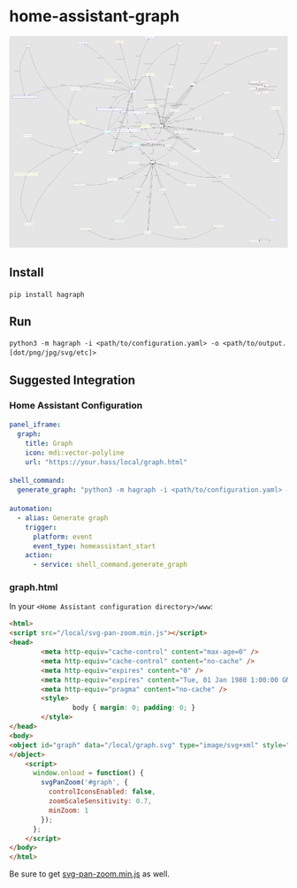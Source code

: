 # home-assistant-graph

![Graph](graph-example.png)

## Install

`pip install hagraph`

## Run

`python3 -m hagraph -i <path/to/configuration.yaml> -o <path/to/output.[dot/png/jpg/svg/etc]>`

## Suggested Integration

### Home Assistant Configuration

```yaml
panel_iframe:
  graph:
    title: Graph
    icon: mdi:vector-polyline
    url: "https://your.hass/local/graph.html"

shell_command:
  generate_graph: "python3 -m hagraph -i <path/to/configuration.yaml> -o <path/to/output.[dot/png/jpg/svg/etc]>"

automation:
  - alias: Generate graph
    trigger:
      platform: event
      event_type: homeassistant_start
    action:
      - service: shell_command.generate_graph
```

### graph.html

In your `<Home Assistant configuration directory>/www`:
```html
<html>
<script src="/local/svg-pan-zoom.min.js"></script>
<head>
        <meta http-equiv="cache-control" content="max-age=0" />
        <meta http-equiv="cache-control" content="no-cache" />
        <meta http-equiv="expires" content="0" />
        <meta http-equiv="expires" content="Tue, 01 Jan 1980 1:00:00 GMT" />
        <meta http-equiv="pragma" content="no-cache" />
        <style>
                body { margin: 0; padding: 0; }
        </style>
</head>
<body>
<object id="graph" data="/local/graph.svg" type="image/svg+xml" style="width: 100%; height: 100%; background-color: #E5E5E5">
</object>
    <script>
      window.onload = function() {
        svgPanZoom('#graph', {
          controlIconsEnabled: false,
          zoomScaleSensitivity: 0.7,
          minZoom: 1
        });
      };
    </script>
</body>
</html>
```

Be sure to get [svg-pan-zoom.min.js](https://github.com/ariutta/svg-pan-zoom) as well.
